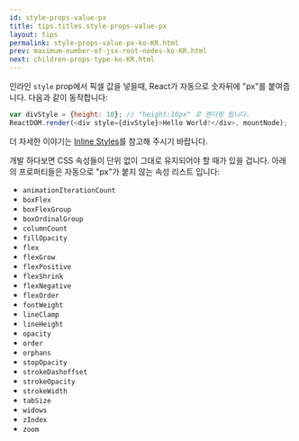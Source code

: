 ```yaml
---
id: style-props-value-px
title: tips.titles.style-props-value-px
layout: tips
permalink: style-props-value-px-ko-KR.html
prev: maximum-number-of-jsx-root-nodes-ko-KR.html
next: children-props-type-ko-KR.html
---
```


인라인 `style` prop에서 픽셀 값을 넣을때, React가 자동으로 숫자뒤에 "px"를 붙여줍니다. 다음과 같이 동작합니다:

```js
var divStyle = {height: 10}; // "height:10px" 로 렌더링 됩니다.
ReactDOM.render(<div style={divStyle}>Hello World!</div>, mountNode);
```

더 자세한 이야기는 [Inline Styles](/react/tips/inline-styles-ko-KR.html)를 참고해 주시기 바랍니다.

개발 하다보면 CSS 속성들이 단위 없이 그대로 유지되어야 할 때가 있을 겁니다. 아래의 프로퍼티들은 자동으로 "px"가 붙지 않는 속성 리스트 입니다:

- `animationIterationCount`
- `boxFlex`
- `boxFlexGroup`
- `boxOrdinalGroup`
- `columnCount`
- `fillOpacity`
- `flex`
- `flexGrow`
- `flexPositive`
- `flexShrink`
- `flexNegative`
- `flexOrder`
- `fontWeight`
- `lineClamp`
- `lineHeight`
- `opacity`
- `order`
- `orphans`
- `stopOpacity`
- `strokeDashoffset`
- `strokeOpacity`
- `strokeWidth`
- `tabSize`
- `widows`
- `zIndex`
- `zoom`
